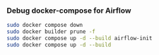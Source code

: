 

### Debug docker-compose for Airflow
``` bash
sudo docker compose down
sudo docker builder prune -f
sudo docker compose up -d --build airflow-init
sudo docker compose up -d --build
``` 